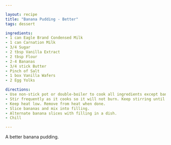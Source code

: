 ```yaml
---

layout: recipe
title: "Banana Pudding - Better"
tags: dessert

ingredients:
- 1 can Eagle Brand Condensed Milk
- 1 can Carnation Milk
- 3/4 Sugar
- 2 tbsp Vanilla Extract
- 2 tbsp Flour
- 2-4 Bananas
- 3/4 stick Butter
- Pinch of Salt
- 1 box Vanilla Wafers
- 2 Egg Yolks

directions:
- Use non-stick pot or double-boiler to cook all ingredients except bananas and cookies.
- Stir frequently as it cooks so it will not burn. Keep stirring until desired thickness.
- Keep heat low. Remove from heat when done.
- Slice bananas and mix into filling.
- Alternate banana slices with filling in a dish.
- Chill

---
```


A better banana pudding.